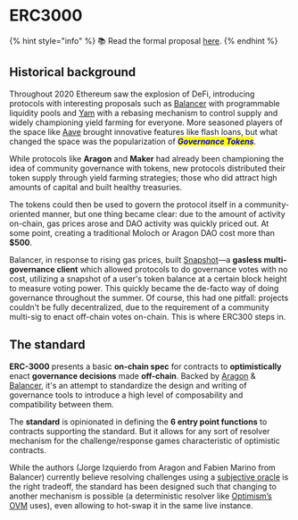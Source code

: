 # ERC3000

{% hint style="info" %}
📚 Read the formal proposal [here](https://eips.ethereum.org/EIPS/eip-3000).
{% endhint %}

## Historical background

Throughout 2020 Ethereum saw the explosion of DeFi, introducing protocols with interesting proposals such as [Balancer](https://balancer.finance/) with programmable liquidity pools and [Yam](https://yam.finance/) with a rebasing mechanism to control supply and widely championing yield farming for everyone. More seasoned players of the space like [Aave](https://aave.com/) brought innovative features like flash loans, but what changed the space was the popularization of _<mark style="color:blue;">**Governance Tokens**</mark>._

While protocols like **Aragon** and **Maker** had already been championing the idea of community governance with tokens, new protocols distributed their token supply through yield farming strategies; those who did attract high amounts of capital and built healthy treasuries.&#x20;

The tokens could then be used to govern the protocol itself in a community-oriented manner, but one thing became clear: due to the amount of activity on-chain, gas prices arose and DAO activity was quickly priced out. At some point, creating a traditional Moloch or Aragon DAO cost more than **$500**.

Balancer, in response to rising gas prices, built [Snapshot](https://docs.snapshot.page/)—a **gasless multi-governance client** which allowed protocols to do governance votes with no cost, utilizing a snapshot of a user's token balance at a certain block height to measure voting power. This quickly became the de-facto way of doing governance throughout the summer. Of course, this had one pitfall: projects couldn't be fully decentralized, due to the requirement of a community multi-sig to enact off-chain votes on-chain. This is where ERC300 steps in.

## The standard

**ERC-3000** presents a basic **on-chain spec** for contracts to **optimistically** enact **governance decisions** made **off-chain**. Backed by [Aragon](https://aragon.org/) & [Balancer](https://balancer.finance/), it's an attempt to standardize the design and writing of governance tools to introduce a high level of composability and compatibility between them.

The **standard** is opinionated in defining the **6 entry point functions** to contracts supporting the standard. But it allows for any sort of resolver mechanism for the challenge/response games characteristic of optimistic contracts.

While the authors (Jorge Izquierdo from Aragon and Fabien Marino from Balancer) currently believe resolving challenges using a [subjective oracle](https://blog.aragon.org/snapshot/) is the right tradeoff, the standard has been designed such that changing to another mechanism is possible (a deterministic resolver like [Optimism’s OVM](https://optimism.io/) uses), even allowing to hot-swap it in the same live instance.
